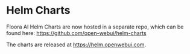 # Helm Charts
Floora AI Helm Charts are now hosted in a separate repo, which can be found here: https://github.com/open-webui/helm-charts 

The charts are released at https://helm.openwebui.com. 